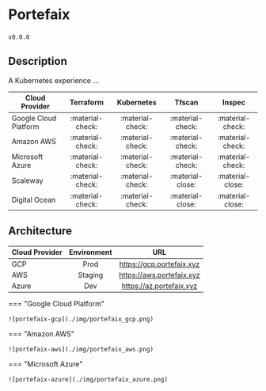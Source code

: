 # Portefaix

`v0.0.0`

## Description

A Kubernetes experience ...

| Cloud Provider | Terraform | Kubernetes | Tfscan | Inspec |
|-----|:-----:|:-----:|:-----:|:-----:|
| Google Cloud Platform | <span class="check-bullet">:material-check:</span> | <span class="check-bullet">:material-check:</span> | <span class="check-bullet">:material-check:</span> | <span class="check-bullet">:material-check:</span> |
| Amazon AWS | <span class="check-bullet">:material-check:</span> | <span class="check-bullet">:material-check:</span> | <span class="check-bullet">:material-check:</span> | <span class="check-bullet">:material-check:</span> |
| Microsoft Azure | <span class="check-bullet">:material-check:</span> | <span class="check-bullet">:material-check:</span> | <span class="check-bullet">:material-check:</span> | <span class="check-bullet">:material-check:</span> |
| Scaleway | <span class="check-bullet">:material-check:</span> | <span class="check-bullet">:material-check:</span> | <span class="close-bullet">:material-close:</span> | <span class="close-bullet">:material-close:</span> |
| Digital Ocean | <span class="check-bullet">:material-check:</span> | <span class="check-bullet">:material-check:</span> | <span class="close-bullet">:material-close:</span> | <span class="close-bullet">:material-close:</span> | <span class="close-bullet">:material-close:</span> |

## Architecture

| Cloud Provider | Environment | URL   |
|----------------|:-----------:|:-----:|
| GCP            | Prod        | https://gcp.portefaix.xyz |
| AWS            | Staging     | https://aws.portefaix.xyz |
| Azure          | Dev         | https://az.portefaix.xyz |

=== "Google Cloud Platform"

    ![portefaix-gcp](./img/portefaix_gcp.png)

=== "Amazon AWS"

    ![portefaix-aws](./img/portefaix_aws.png)

=== "Microsoft Azure"

    ![portefaix-azure](./img/portefaix_azure.png)


